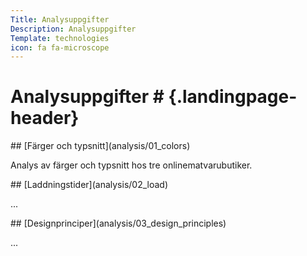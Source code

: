 ```yaml
---
Title: Analysuppgifter
Description: Analysuppgifter
Template: technologies
icon: fa fa-microscope
---
```


# Analysuppgifter # {.landingpage-header}

<div class="tech-box col-span-3" markdown="1">
## [Färger och typsnitt](analysis/01_colors)

Analys av färger och typsnitt hos tre onlinematvarubutiker.
</div>

<div class="tech-box col-span-3" markdown="1">
## [Laddningstider](analysis/02_load)

...
</div>

<div class="tech-box col-span-3" markdown="1">
## [Designprinciper](analysis/03_design_principles)

...
</div>